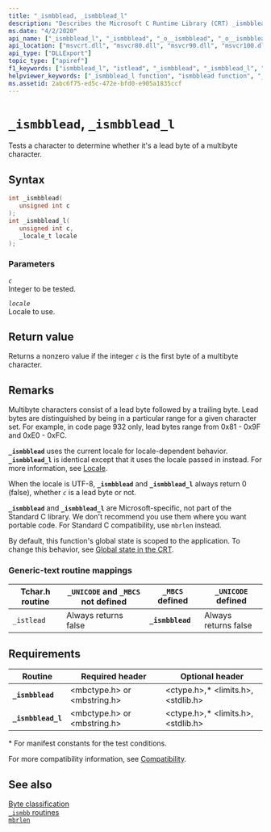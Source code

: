 ```yaml
---
title: "_ismbblead, _ismbblead_l"
description: "Describes the Microsoft C Runtime Library (CRT) _ismbblead and _ismbblead_l functions."
ms.date: "4/2/2020"
api_name: ["_ismbblead_l", "_ismbblead", "_o__ismbblead", "_o__ismbblead_l"]
api_location: ["msvcrt.dll", "msvcr80.dll", "msvcr90.dll", "msvcr100.dll", "msvcr100_clr0400.dll", "msvcr110.dll", "msvcr110_clr0400.dll", "msvcr120.dll", "msvcr120_clr0400.dll", "ucrtbase.dll", "api-ms-win-crt-multibyte-l1-1-0.dll", "api-ms-win-crt-private-l1-1-0.dll"]
api_type: ["DLLExport"]
topic_type: ["apiref"]
f1_keywords: ["ismbblead_l", "istlead", "_ismbblead", "_ismbblead_l", "ismbblead", "_istlead"]
helpviewer_keywords: ["_ismbblead_l function", "ismbblead function", "_ismbblead function", "istlead function", "ismbblead_l function", "_istlead function"]
ms.assetid: 2abc6f75-ed5c-472e-bfd0-e905a1835ccf
---
```

# `_ismbblead`, `_ismbblead_l`

Tests a character to determine whether it's a lead byte of a multibyte character.

## Syntax

```C
int _ismbblead(
   unsigned int c
);
int _ismbblead_l(
   unsigned int c,
   _locale_t locale
);
```

### Parameters

*`c`*\
Integer to be tested.

*`locale`*\
Locale to use.

## Return value

Returns a nonzero value if the integer *`c`* is the first byte of a multibyte character.

## Remarks

Multibyte characters consist of a lead byte followed by a trailing byte. Lead bytes are distinguished by being in a particular range for a given character set. For example, in code page 932 only, lead bytes range from 0x81 - 0x9F and 0xE0 - 0xFC.

**`_ismbblead`** uses the current locale for locale-dependent behavior. **`_ismbblead_l`** is identical except that it uses the locale passed in instead. For more information, see [Locale](../locale.md).

When the locale is UTF-8, **`_ismbblead`** and **`_ismbblead_l`** always return 0 (false), whether *`c`* is a lead byte or not.

**`_ismbblead`** and **`_ismbblead_l`** are Microsoft-specific, not part of the Standard C library. We don't recommend you use them where you want portable code. For Standard C compatibility, use `mbrlen` instead.

By default, this function's global state is scoped to the application. To change this behavior, see [Global state in the CRT](../global-state.md).

### Generic-text routine mappings

|Tchar.h routine|`_UNICODE` and `_MBCS` not defined|`_MBCS` defined|`_UNICODE` defined|
|---------------------|--------------------------------------|--------------------|-----------------------|
|`_istlead`|Always returns false|**`_ismbblead`**|Always returns false|

## Requirements

|Routine|Required header|Optional header|
|-------------|---------------------|---------------------|
|**`_ismbblead`**|\<mbctype.h> or \<mbstring.h>|\<ctype.h>,* \<limits.h>, \<stdlib.h>|
|**`_ismbblead_l`**|\<mbctype.h> or \<mbstring.h>|\<ctype.h>,* \<limits.h>, \<stdlib.h>|

\* For manifest constants for the test conditions.

For more compatibility information, see [Compatibility](../compatibility.md).

## See also

[Byte classification](../byte-classification.md)\
[`_ismbb` routines](../ismbb-routines.md)\
[`mbrlen`](mbrlen.md)
